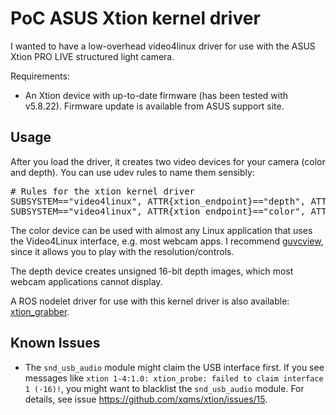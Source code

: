 PoC ASUS Xtion kernel driver
============================

I wanted to have a low-overhead video4linux driver for use with the
ASUS Xtion PRO LIVE structured light camera.

Requirements:

* An Xtion device with up-to-date firmware (has been tested with v5.8.22).
  Firmware update is available from ASUS support site.

Usage
-----

After you load the driver, it creates two video devices for your camera
(color and depth). You can use udev rules to name them sensibly:

<pre>
# Rules for the xtion kernel driver
SUBSYSTEM=="video4linux", ATTR{xtion_endpoint}=="depth", ATTRS{xtion_id}=="*", SYMLINK+="xtion_$attr{xtion_id}_depth"
SUBSYSTEM=="video4linux", ATTR{xtion_endpoint}=="color", ATTRS{xtion_id}=="*", SYMLINK+="xtion_$attr{xtion_id}_color"
</pre>

The color device can be used with almost any Linux application that uses
the Video4Linux interface, e.g. most webcam apps. I recommend [guvcview][],
since it allows you to play with the resolution/controls.

The depth device creates unsigned 16-bit depth images, which most webcam
applications cannot display.

A ROS nodelet driver for use with this kernel driver is also available:
[xtion_grabber][].

Known Issues
------------

* The `snd_usb_audio` module might claim the USB interface first. If you
  see messages like
  `xtion 1-4:1.0: xtion_probe: failed to claim interface  1 (-16)!`,
  you might want to blacklist the `snd_usb_audio` module.
  For details, see issue https://github.com/xqms/xtion/issues/15.

[guvcview]: http://sourceforge.net/projects/guvcview/
[xtion_grabber]: https://github.com/xqms/xtion_grabber/
